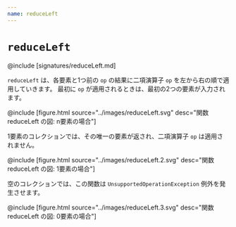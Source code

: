 ```yaml
---
name: reduceLeft
---
```


# `reduceLeft`

@include [signatures/reduceLeft.md]

`reduceLeft` は、各要素と1つ前の `op` の結果に二項演算子 `op` を左から右の順で適用していきます。
最初に `op` が適用されるときは、最初の2つの要素が入力されます。

@include [figure.html source="../images/reduceLeft.svg" desc="関数 reduceLeft の図: n要素の場合"]

1要素のコレクションでは、その唯一の要素が返され、二項演算子 `op` は適用されません。

@include [figure.html source="../images/reduceLeft.2.svg" desc="関数 reduceLeft の図: 1要素の場合"]

空のコレクションでは、この関数は `UnsupportedOperationException` 例外を発生させます。

@include [figure.html source="../images/reduceLeft.3.svg" desc="関数 reduceLeft の図: 0要素の場合"]
